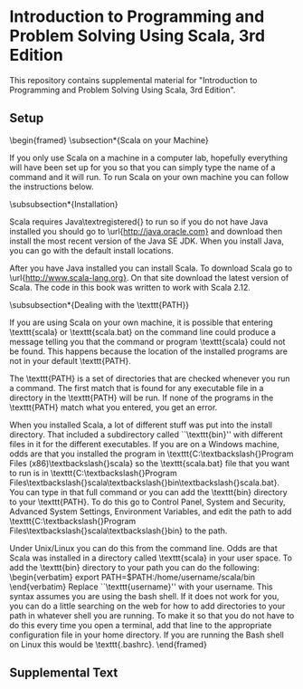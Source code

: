 # Introduction to Programming and Problem Solving Using Scala, 3rd Edition

This repository contains supplemental material for "Introduction to Programming and Problem Solving Using Scala, 3rd Edition".

## Setup

\begin{framed}
\subsection*{Scala on your Machine}

If you only use Scala on a machine in a computer lab, hopefully everything will have been set up for you so that you can simply type the name of a command and it will run. To run Scala on your own machine you can follow the instructions below.

\subsubsection*{Installation}

Scala requires Java\textregistered{} to run so if you do not have Java installed you should go to \url{http://java.oracle.com} and download then install the most recent version of the Java SE JDK. When you install Java, you can go with the default install locations.

After you have Java installed you can install Scala. To download Scala go to \url{http://www.scala-lang.org}. On that site download the latest version of Scala. The code in this book was written to work with Scala 2.12.

\subsubsection*{Dealing with the \texttt{PATH}}

If you are using Scala on your own machine, it is possible that entering \texttt{scala} or \texttt{scala.bat} on the command line could produce a message telling you that the command or program \texttt{scala} could not be found. This happens because the location of the installed programs are not in your default \texttt{PATH}.

The \texttt{PATH} is a set of directories that are checked whenever you run a command. The first match that is found for any executable file in a directory in the \texttt{PATH} will be run. If none of the programs in the \texttt{PATH} match what you entered, you get an error.

When you installed Scala, a lot of different stuff was put into the install directory. That included a subdirectory called ``\texttt{bin}'' with different files in it for the different executables. If you are on a Windows machine, odds are that you installed the program in \texttt{C:\textbackslash{}Program Files (x86)\textbackslash{}scala} so the \texttt{scala.bat} file that you want to run is in \texttt{C:\textbackslash{}Program Files\textbackslash{}scala\textbackslash{}bin\textbackslash{}scala.bat}. You can type in that full command or you can add the \texttt{bin} directory to your \texttt{PATH}. To do this go to Control Panel, System and Security, Advanced System Settings, Environment Variables, and edit the path to add \texttt{C:\textbackslash{}Program Files\textbackslash{}scala\textbackslash{}bin} to the path.

Under Unix/Linux you can do this from the command line. Odds are that Scala was installed in a directory called \texttt{scala} in your user space. To add the \texttt{bin} directory to your path you can do the following:
\begin{verbatim}
export PATH=$PATH:/home/username/scala/bin
\end{verbatim}
Replace ``\texttt{username}'' with your username. This syntax assumes you are using the bash shell. If it does not work for you, you can do a little searching on the web for how to add directories to your path in whatever shell you are running. To make it so that you do not have to do this every time you open a terminal, add that line to the appropriate configuration file in your home directory. If you are running the Bash shell on Linux this would be \texttt{.bashrc}.
\end{framed}

## Supplemental Text


